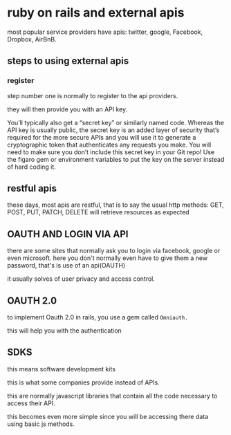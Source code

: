 # ruby on rails and external apis

most popular service providers have apis: twitter, google, Facebook, Dropbox, AirBnB.

## steps to using external apis

### register

step number one is normally to register to the api providers.

they will then provide you with an API key.

You’ll typically also get a “secret key” or similarly named code. Whereas the API key is usually public, the secret key is an added layer of security that’s required for the more secure APIs and you will use it to generate a cryptographic token that authenticates any requests you make. You will need to make sure you don’t include this secret key in your Git repo! Use the figaro gem or environment variables to put the key on the server instead of hard coding it.

## restful apis

these days, most apis are restful, that is to say the usual http methods: GET, POST, PUT, PATCH, DELETE will retrieve resources as expected

## OAUTH AND LOGIN VIA API

there are some sites that normally ask you to login via facebook, google or even microsoft. here you don't normally even have to give them a new password, that's is use of an api(OAUTH)

it usually solves of user privacy and access control.

## OAUTH 2.0

to implement Oauth 2.0 in rails, you use a gem called `Omniauth.`

this will help you with the authentication

## SDKS

this means software development kits

this is what some companies provide instead of APIs.

this are normally javascript libraries that contain all the code necessary to access their API.

this becomes even more simple since you will be accessing there data using basic js methods.
